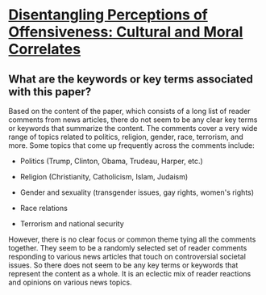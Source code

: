 # [Disentangling Perceptions of Offensiveness: Cultural and Moral   Correlates](https://arxiv.org/abs/2312.06861)

## What are the keywords or key terms associated with this paper?

 Based on the content of the paper, which consists of a long list of reader comments from news articles, there do not seem to be any clear key terms or keywords that summarize the content. The comments cover a very wide range of topics related to politics, religion, gender, race, terrorism, and more. Some topics that come up frequently across the comments include:

- Politics (Trump, Clinton, Obama, Trudeau, Harper, etc.)

- Religion (Christianity, Catholicism, Islam, Judaism)  

- Gender and sexuality (transgender issues, gay rights, women's rights)

- Race relations 

- Terrorism and national security

However, there is no clear focus or common theme tying all the comments together. They seem to be a randomly selected set of reader comments responding to various news articles that touch on controversial societal issues. So there does not seem to be any key terms or keywords that represent the content as a whole. It is an eclectic mix of reader reactions and opinions on various news topics.
